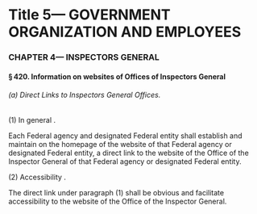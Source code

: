 
# Title 5— GOVERNMENT ORGANIZATION AND EMPLOYEES
### CHAPTER 4— INSPECTORS GENERAL
#### § 420. Information on websites of Offices of Inspectors General
###### (a) Direct Links to Inspectors General Offices.

(1) In general .

Each Federal agency and designated Federal entity shall establish and maintain on the homepage of the website of that Federal agency or designated Federal entity, a direct link to the website of the Office of the Inspector General of that Federal agency or designated Federal entity.

(2) Accessibility .

The direct link under paragraph (1) shall be obvious and facilitate accessibility to the website of the Office of the Inspector General.
